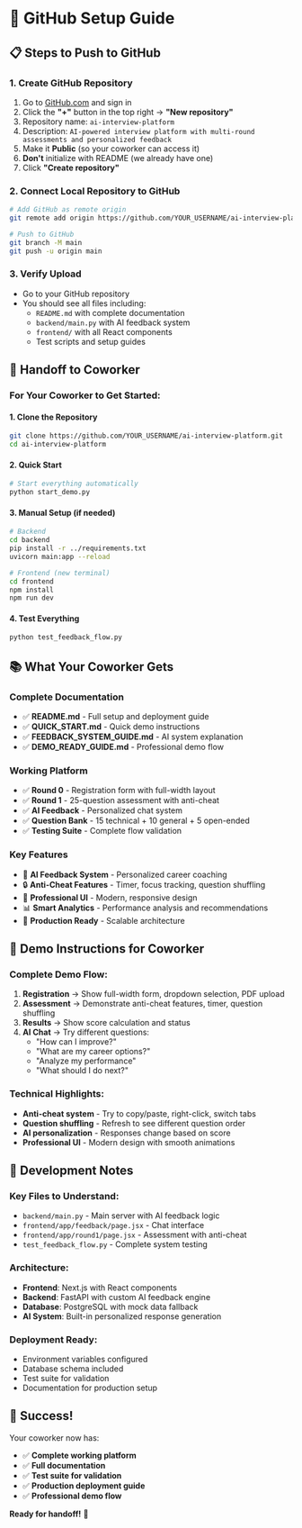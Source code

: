 # 🚀 GitHub Setup Guide

## 📋 Steps to Push to GitHub

### **1. Create GitHub Repository**
1. Go to [GitHub.com](https://github.com) and sign in
2. Click the **"+"** button in the top right → **"New repository"**
3. Repository name: `ai-interview-platform`
4. Description: `AI-powered interview platform with multi-round assessments and personalized feedback`
5. Make it **Public** (so your coworker can access it)
6. **Don't** initialize with README (we already have one)
7. Click **"Create repository"**

### **2. Connect Local Repository to GitHub**
```bash
# Add GitHub as remote origin
git remote add origin https://github.com/YOUR_USERNAME/ai-interview-platform.git

# Push to GitHub
git branch -M main
git push -u origin main
```

### **3. Verify Upload**
- Go to your GitHub repository
- You should see all files including:
  - `README.md` with complete documentation
  - `backend/main.py` with AI feedback system
  - `frontend/` with all React components
  - Test scripts and setup guides

## 👥 Handoff to Coworker

### **For Your Coworker to Get Started:**

#### **1. Clone the Repository**
```bash
git clone https://github.com/YOUR_USERNAME/ai-interview-platform.git
cd ai-interview-platform
```

#### **2. Quick Start**
```bash
# Start everything automatically
python start_demo.py
```

#### **3. Manual Setup (if needed)**
```bash
# Backend
cd backend
pip install -r ../requirements.txt
uvicorn main:app --reload

# Frontend (new terminal)
cd frontend
npm install
npm run dev
```

#### **4. Test Everything**
```bash
python test_feedback_flow.py
```

## 📚 What Your Coworker Gets

### **Complete Documentation**
- ✅ **README.md** - Full setup and deployment guide
- ✅ **QUICK_START.md** - Quick demo instructions
- ✅ **FEEDBACK_SYSTEM_GUIDE.md** - AI system explanation
- ✅ **DEMO_READY_GUIDE.md** - Professional demo flow

### **Working Platform**
- ✅ **Round 0** - Registration form with full-width layout
- ✅ **Round 1** - 25-question assessment with anti-cheat
- ✅ **AI Feedback** - Personalized chat system
- ✅ **Question Bank** - 15 technical + 10 general + 5 open-ended
- ✅ **Testing Suite** - Complete flow validation

### **Key Features**
- 🤖 **AI Feedback System** - Personalized career coaching
- 🔒 **Anti-Cheat Features** - Timer, focus tracking, question shuffling
- 🎨 **Professional UI** - Modern, responsive design
- 📊 **Smart Analytics** - Performance analysis and recommendations
- 🚀 **Production Ready** - Scalable architecture

## 🎯 Demo Instructions for Coworker

### **Complete Demo Flow:**
1. **Registration** → Show full-width form, dropdown selection, PDF upload
2. **Assessment** → Demonstrate anti-cheat features, timer, question shuffling
3. **Results** → Show score calculation and status
4. **AI Chat** → Try different questions:
   - "How can I improve?"
   - "What are my career options?"
   - "Analyze my performance"
   - "What should I do next?"

### **Technical Highlights:**
- **Anti-cheat system** - Try to copy/paste, right-click, switch tabs
- **Question shuffling** - Refresh to see different question order
- **AI personalization** - Responses change based on score
- **Professional UI** - Modern design with smooth animations

## 🔧 Development Notes

### **Key Files to Understand:**
- `backend/main.py` - Main server with AI feedback logic
- `frontend/app/feedback/page.jsx` - Chat interface
- `frontend/app/round1/page.jsx` - Assessment with anti-cheat
- `test_feedback_flow.py` - Complete system testing

### **Architecture:**
- **Frontend**: Next.js with React components
- **Backend**: FastAPI with custom AI feedback engine
- **Database**: PostgreSQL with mock data fallback
- **AI System**: Built-in personalized response generation

### **Deployment Ready:**
- Environment variables configured
- Database schema included
- Test suite for validation
- Documentation for production setup

## 🎉 Success!

Your coworker now has:
- ✅ **Complete working platform**
- ✅ **Full documentation**
- ✅ **Test suite for validation**
- ✅ **Production deployment guide**
- ✅ **Professional demo flow**

**Ready for handoff!** 🚀


